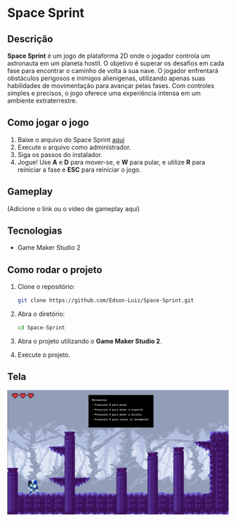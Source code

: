 # Space Sprint

## Descrição

**Space Sprint** é um jogo de plataforma 2D onde o jogador controla um astronauta em um planeta hostil. O objetivo é superar os desafios em cada fase para encontrar o caminho de volta à sua nave. O jogador enfrentará obstáculos perigosos e inimigos alienígenas, utilizando apenas suas habilidades de movimentação para avançar pelas fases. Com controles simples e precisos, o jogo oferece uma experiência intensa em um ambiente extraterrestre.

## Como jogar o jogo

1. Baixe o arquivo do Space Sprint [aqui](https://www.mediafire.com/file/0gwz4i0n0i6zxgj/SPACE_SPRINT.exe/file)
2. Execute o arquivo como administrador.
3. Siga os passos do instalador.
4. Jogue! Use **A** e **D** para mover-se, e **W** para pular, e utilize **R** para reiniciar a fase e **ESC** para reiniciar o jogo.

## Gameplay

(Adicione o link ou o vídeo de gameplay aqui)

## Tecnologias

- Game Maker Studio 2

## Como rodar o projeto

1. Clone o repositório:

    ```bash
    git clone https://github.com/Edson-Luiz/Space-Sprint.git
    ```

2. Abra o diretório:

    ```bash
    cd Space-Sprint
    ```

3. Abra o projeto utilizando o **Game Maker Studio 2**.

4. Execute o projeto.

## Tela

  <img src="./img/imgspasprin.png" alt="Tela do player parado">



